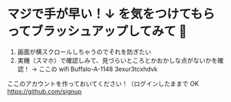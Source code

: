 # マジで手が早い！↓ を気をつけてもらってブラッシュアップしてみて 🙌

1. 画面が横スクロールしちゃうのでそれを防ぎたい
2. 実機（スマホ）で確認しみて、見づらいところとかおかしな点がないかを確認！
   → ここの wifi
   Buffalo-A-1148
   3exur3tcxhdvk

ここのアカウントを作っておいてください！（ログインしたままで OK
https://github.com/signup
